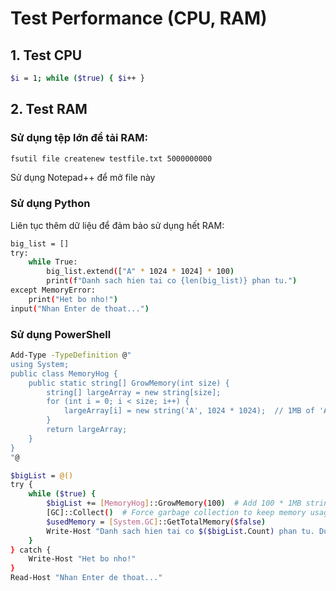 # Test Performance (CPU, RAM)

## 1. Test CPU

```bash
$i = 1; while ($true) { $i++ }

```

## 2. Test RAM

### Sử dụng tệp lớn để tải RAM:

```bash
fsutil file createnew testfile.txt 5000000000
```
Sử dụng Notepad++ để mở file này

### Sử dụng Python 

Liên tục thêm dữ liệu để đảm bảo sử dụng hết RAM:

```bash
big_list = []
try:
    while True:
        big_list.extend(["A" * 1024 * 1024] * 100) 
        print(f"Danh sach hien tai co {len(big_list)} phan tu.")
except MemoryError:
    print("Het bo nho!")
input("Nhan Enter de thoat...")

```

### Sử dụng PowerShell

```bash
Add-Type -TypeDefinition @"
using System;
public class MemoryHog {
    public static string[] GrowMemory(int size) {
        string[] largeArray = new string[size];
        for (int i = 0; i < size; i++) {
            largeArray[i] = new string('A', 1024 * 1024);  // 1MB of 'A'
        }
        return largeArray;
    }
}
"@

$bigList = @()
try {
    while ($true) {
        $bigList += [MemoryHog]::GrowMemory(100)  # Add 100 * 1MB strings
        [GC]::Collect()  # Force garbage collection to keep memory usage updated
        $usedMemory = [System.GC]::GetTotalMemory($false)
        Write-Host "Danh sach hien tai co $($bigList.Count) phan tu. Dung luong bo nho hien tai: $([math]::Round($usedMemory / 1MB, 2)) MB"
    }
} catch {
    Write-Host "Het bo nho!"
}
Read-Host "Nhan Enter de thoat..."

```


